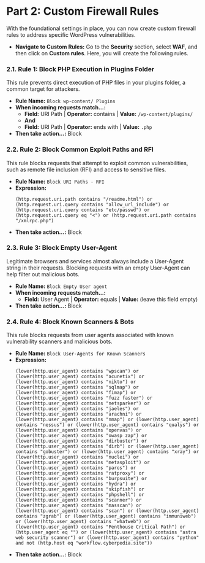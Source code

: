 # Part 2: Custom Firewall Rules

With the foundational settings in place, you can now create custom firewall rules to address specific WordPress vulnerabilities.

* **Navigate to Custom Rules:** Go to the **Security** section, select **WAF**, and then click on **Custom rules**. Here, you will create the following rules.

### 2.1. Rule 1: Block PHP Execution in Plugins Folder

This rule prevents direct execution of PHP files in your plugins folder, a common target for attackers.

* **Rule Name:** `Block wp-content/ Plugins`
* **When incoming requests match...:**
    * **Field:** URI Path | **Operator:** contains | **Value:** `/wp-content/plugins/`
    * **And**
    * **Field:** URI Path | **Operator:** ends with | **Value:** `.php`
* **Then take action...:** Block

### 2.2. Rule 2: Block Common Exploit Paths and RFI

This rule blocks requests that attempt to exploit common vulnerabilities, such as remote file inclusion (RFI) and access to sensitive files.

* **Rule Name:** `Block URI Paths - RFI`
* **Expression:**
    ```
    (http.request.uri.path contains "/readme.html") or (http.request.uri.query contains "allow_url_include") or (http.request.uri.query contains "etc/passwd") or (http.request.uri.query eq "<") or (http.request.uri.path contains "/xmlrpc.php")
    ```
* **Then take action...:** Block

### 2.3. Rule 3: Block Empty User-Agent

Legitimate browsers and services almost always include a User-Agent string in their requests. Blocking requests with an empty User-Agent can help filter out malicious bots.

* **Rule Name:** `Block Empty User agent`
* **When incoming requests match...:**
    * **Field:** User Agent | **Operator:** equals | **Value:** (leave this field empty)
* **Then take action...:** Block

### 2.4. Rule 4: Block Known Scanners & Bots

This rule blocks requests from user agents associated with known vulnerability scanners and malicious bots.

* **Rule Name:** `Block User-Agents for Known Scanners`
* **Expression:**
    ```
    (lower(http.user_agent) contains "wpscan") or (lower(http.user_agent) contains "acunetix") or (lower(http.user_agent) contains "nikto") or (lower(http.user_agent) contains "sqlmap") or (lower(http.user_agent) contains "fimap") or (lower(http.user_agent) contains "fuzz faster") or (lower(http.user_agent) contains "netsparker") or (lower(http.user_agent) contains "jaeles") or (lower(http.user_agent) contains "arachni") or (lower(http.user_agent) contains "nmap") or (lower(http.user_agent) contains "nessus") or (lower(http.user_agent) contains "qualys") or (lower(http.user_agent) contains "openvas") or (lower(http.user_agent) contains "owasp zap") or (lower(http.user_agent) contains "dirbuster") or (lower(http.user_agent) contains "dirb") or (lower(http.user_agent) contains "gobuster") or (lower(http.user_agent) contains "xray") or (lower(http.user_agent) contains "nuclei") or (lower(http.user_agent) contains "metasploit") or (lower(http.user_agent) contains "paros") or (lower(http.user_agent) contains "ratproxy") or (lower(http.user_agent) contains "burpsuite") or (lower(http.user_agent) contains "hydra") or (lower(http.user_agent) contains "skipfish") or (lower(http.user_agent) contains "phpshell") or (lower(http.user_agent) contains "scanner") or (lower(http.user_agent) contains "masscan") or (lower(http.user_agent) contains "scan") or (lower(http.user_agent) contains "zgrab") or (lower(http.user_agent) contains "immuniweb") or (lower(http.user_agent) contains "whatweb") or (lower(http.user_agent) contains "Penthouse Critical Path") or (http.user_agent eq "") or (lower(http.user_agent) contains "astra web security scanner") or (lower(http.user_agent) contains "python" and not (http.host eq "workflow.cyberpedia.site"))
    ```
* **Then take action...:** Block
